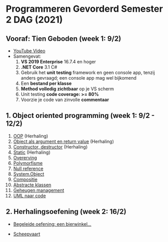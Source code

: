 # Programmeren Gevorderd Semester 2 DAG (2021)

## Vooraf: Tien Geboden (week 1: 9/2)

* [YouTube Video](https://www.youtube.com/watch?v=tNBln0tv6oE&list=PLM3q9wWBZWb-0G5rKQOVK-W0ihR5-561c&index=5&t=72s)
* Samengevat:
  1. **VS 2019 Enterprise** 16.7.4 en hoger
  2. **.NET Core** 3.1 C#
  3. Gebruik het **unit testing** framework en geen console app, tenzij anders gevraagd; een console app mag wel bijkomend
  4. Een **bestand per klasse**
  5. **Method volledig zichtbaar** op je VS scherm
  6. Unit testing **code coverage: >= 80%**
  7. Voorzie je code van zinvolle **commentaar**

## 1. Object oriented programming (week 1: 9/2 - 12/2)

1. [OOP](./Documents/OOP.md) (Herhaling)
2. [Object als argument en return value](./Documents/Objecten.md) (Herhaling)
3. [Constructor, destructor](./Documents/Constructors.md) (Herhaling)
4. [Static](./Documents/Static.md) (Herhaling)
5. [Overerving](./Documents/Overerving.md)
6. [Polymorfisme](./Documents/Polymorfisme.md)
7. [Null reference](./Documents/NullReference.md)
8. [System.Object](./Documents/SystemObject.md)
9. [Compositie](./Documents/Compositie.md)
10. [Abstracte klassen](./Documents/AbstracteKlassen.md)
11. [Geheugen management](./Documents/GeheugenManagement.md)
12. [UML naar code](./Documents/UMLNaarCode.md)

## 2. Herhalingsoefening (week 2: 16/2)

* [Begeleide oefening: een bierwinkel...](./Documents/PG_OObasics_oef1_opdracht.pdf)

* [Scheepvaart](./Documents/OefeningCollectionsOvererving.pdf)

  <!--

## 3. Exceptions (week 2: 19/2)

- [Exception handling](./Documents/ExceptionHandling.md)

## 4. Unit testing (week 3: 23/2)

  1. [Business code en test assemblies](https://www.youtube.com/watch?v=ayJYhxs4e6I&list=PLM3q9wWBZWb-0G5rKQOVK-W0ihR5-561c&index=6&t=151s)
  2. [Code quality](https://www.youtube.com/watch?v=WAVBJhTV4Ms&list=PLM3q9wWBZWb-0G5rKQOVK-W0ihR5-561c&index=7)
  3. [Running and debugging tests](https://www.youtube.com/watch?v=tKhnw61JC6U&list=PLM3q9wWBZWb-0G5rKQOVK-W0ihR5-561c&index=8)
  4. [Test logger](https://www.youtube.com/watch?v=mSJ3up_2Ecs&list=PLM3q9wWBZWb-0G5rKQOVK-W0ihR5-561c&index=9)
  5. [Assembly dependencies](https://www.youtube.com/watch?v=pDinrXTXoI8&list=PLM3q9wWBZWb-0G5rKQOVK-W0ihR5-561c&index=10)
  6. [Unit testing snippets](https://www.youtube.com/watch?v=3pyTcAzONMw&list=PLM3q9wWBZWb-0G5rKQOVK-W0ihR5-561c&index=11&t=39s)
2. [Inleiding](./UnitTestingIntro.pdf)
3. [TDD](./UnitTestingTDD.pdf)
4. [AAA](./UnitTestingAAA.pdf)
5. [Test methods: beknopt overzicht](./UnitTestingTestMethods.pdf)
6. [Bank account walkthrough: TDD](./UnitTestingWalkthrough.pdf)

## 5. Git (week 3: 23/2)

1. [Git in VS2019](https://www.youtube.com/watch?v=wQdGC8HvKBE&list=PLM3q9wWBZWb-0G5rKQOVK-W0ihR5-561c&index=1&t=2s)
2. [Git Commit](https://www.youtube.com/watch?v=jYiIBGsu3SI&list=PLM3q9wWBZWb-0G5rKQOVK-W0ihR5-561c&index=2&t=22s)
3. [Git Push](https://www.youtube.com/watch?v=yxJDqfXhNAQ&list=PLM3q9wWBZWb-0G5rKQOVK-W0ihR5-561c&index=3&t=1s)
4. [Git Command Line](https://www.youtube.com/watch?v=npqBMnmahs4&list=PLM3q9wWBZWb-0G5rKQOVK-W0ihR5-561c&index=4&t=7s)

## 6. Lambda (week 3: 26/2)

## 7. Extension methods (week 3: 26/2)

## 8. Delegates en events (week 4: 2/3)

## 9. LINQ (week 4: 5/3 en week 5: 9/3)

```
16/3/2021: eindopdracht - deel 1: domeinmodel, inclusief unit testing
```

## 10. File I/O (week 6)

## 11. ADO .NET (week 7)

```
Week 8 (30/3 - 2/4): tussentijdse evaluatie (tweede kans mogelijk tot en met eerste kans eindevaluatie)
```

```
3/4/2021 - 18/4/2021: paasvakantie
```

```
2/4/2021: eindopdracht - deel 2: UI
```

## 12. WPF (week 9 - week 12)

## 13. SOLID

* [Interfaces](./Documents/Interfaces.md)
* [5 principes](./Documents/SOLID.md)

## 14. Nuttige extra's

* [Overzicht boeken, tutorials, websites, ...](./Documents/NuttigeExtras.md)

## 15. Uitdieping

1. [Interfaces](./Documents/Interfaces1.md)

2. [Generics](./Documents/Generics.md)

   -->

```
- Laatste week mei, eerste week juni: eindevaluatie - voorstelling eindopdracht (twee kansen)
- Eerste examendag: 25/5/2021
- Laatste examendag: 22/6/2021
```

